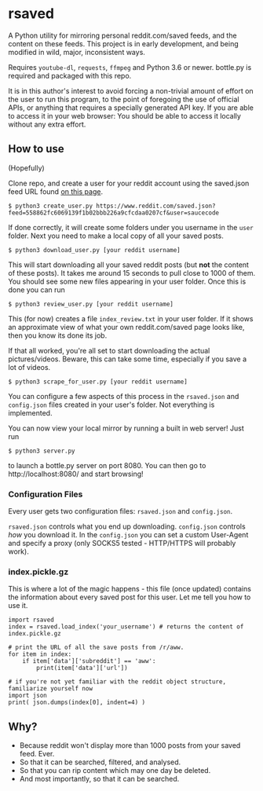rsaved
======

A Python utility for mirroring personal reddit.com/saved feeds, and the content on these feeds. This project is in early development, and being modified in wild, major, inconsistent ways.

Requires `youtube-dl`, `requests`, `ffmpeg` and Python 3.6 or newer. bottle.py is required and packaged with this repo.

It is in this author's interest to avoid forcing a non-trivial amount of effort on the user to run this program, to the point of foregoing the use of official APIs, or anything that requires a specially generated API key. If you are able to access it in your web browser: You should be able to access it locally without any extra effort.

## How to use

(Hopefully)

Clone repo, and create a user for your reddit account using the saved.json feed URL found [on this page](https://www.reddit.com/prefs/feeds/).

    $ python3 create_user.py https://www.reddit.com/saved.json?feed=558862fc6069139f1b02bbb226a9cfcdaa0207cf&user=saucecode

If done correctly, it will create some folders under you username in the `user` folder. Next you need to make a local copy of all your saved posts.

    $ python3 download_user.py [your reddit username]

This will start downloading all your saved reddit posts (but **not** the content of these posts). It takes me around 15 seconds to pull close to 1000 of them. You should see some new files appearing in your user folder. Once this is done you can run

    $ python3 review_user.py [your reddit username]

This (for now) creates a file `index_review.txt` in your user folder. If it shows an approximate view of what your own reddit.com/saved page looks like, then you know its done its job.

If that all worked, you're all set to start downloading the actual pictures/videos. Beware, this can take some time, especially if you save a lot of videos.

    $ python3 scrape_for_user.py [your reddit username]

You can configure a few aspects of this process in the `rsaved.json` and `config.json` files created in your user's folder. Not everything is implemented.

You can now view your local mirror by running a built in web server! Just run

    $ python3 server.py

to launch a bottle.py server on port 8080. You can then go to http://localhost:8080/ and start browsing!

### Configuration Files
Every user gets two configuration files: `rsaved.json` and `config.json`.

`rsaved.json` controls what you end up downloading. `config.json` controls *how* you download it. In the `config.json` you can set a custom User-Agent and specify a proxy (only SOCKS5 tested - HTTP/HTTPS will probably work).

### index.pickle.gz

This is where a lot of the magic happens - this file (once updated) contains the information about every saved post for this user. Let me tell you how to use it.

    import rsaved
    index = rsaved.load_index('your_username') # returns the content of index.pickle.gz
    
    # print the URL of all the save posts from /r/aww.
    for item in index:
        if item['data']['subreddit'] == 'aww':
            print(item['data']['url'])
    
    # if you're not yet familiar with the reddit object structure, familiarize yourself now
    import json
    print( json.dumps(index[0], indent=4) )

## Why?

 - Because reddit won't display more than 1000 posts from your saved feed. Ever.
 - So that it can be searched, filtered, and analysed.
 - So that you can rip content which may one day be deleted.
 - And most importantly, so that it can be searched.
